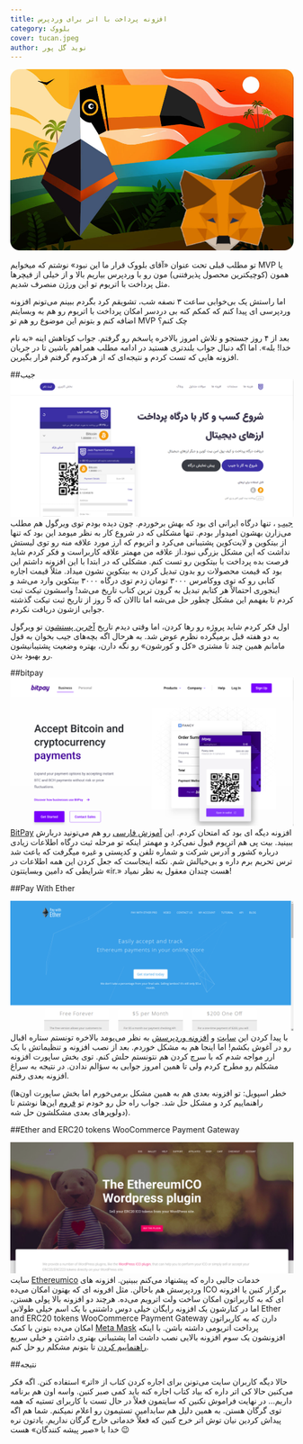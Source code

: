 ```yaml
---
title: افزونه پرداخت با اتر برای وردپرس
category: بلووک
cover: tucan.jpeg
author: نوید گل‌ پور
---
```


![ افزونه پرداخت با اتر برای وردپرس](tucan.jpeg)

تو مطلب قبلی تحت عنوان «آقای بلووک قرار ما این نبود» نوشتم که میخوایم MVP یا همون (کوچیکترین محصول پذیرفتنی) مون رو با وردپرس بیاریم بالا و از خیلی از فیچرها مثل پرداخت با اتریوم تو این ورژن منصرف شدیم.

اما راستش یک بی‌خوابی ساعت ۳ نصفه شب، تشویقم کرد بگردم ببینم می‌تونم افزونه وردپرسی ای پیدا کنم که کمکم کنه بی دردسر امکان پرداخت با اتریوم رو هم به وبسایتم اضافه کنم و بتونم این موضوع رو هم تو MVP چک کنم؟

بعد از ۴ روز جستجو و تلاش امروز بالاخره پاسخم رو گرفتم. جواب کوتاهش اینه «به نام خدا! بله». اما اگه دنبال جواب بلندتری هستید در ادامه مطلب همراهم باشین تا در جریان افزونه هایی که تست کردم و نتیجه‌ای که از هرکدوم گرفتم قرار بگیرین.

##جیب
![ تصویر سایت جیب](jeeb.png)
[جیب](https://jeeb.io/)
، تنها درگاه ایرانی ای بود که بهش برخوردم. چون دیده بودم توی ویرگول هم مطلب می‌زارن بهشون امیدوار بودم. تنها مشکلی که در شروع کار به نظر میومد این بود که تنها از بیتکوین و لایت‌کوین پشتیبانی می‌کرد و اتریوم که ارز مورد علاقه منه رو توی لیستش نداشت که این مشکل بزرگی نبود.از علاقه من مهمتر علاقه کاربراست و فکر کردم شاید فرصت بده پرداخت با بیتکوین رو تست کنم.
مشکلی که در ابتدا با این افزونه داشتم این بود که قیمت محصولات رو بدون تبدیل کردن به بیتکوین نشون میداد. مثلاً قیمت اجاره کتابی رو که توی ووکامرس ۳۰۰۰ تومان زدم توی درگاه ۳۰۰۰ بیتکوین وارد می‌شد و اینجوری احتمالاً هر کتابم تبدیل به گرون ترین کتاب تاریخ می‌شد!
واسشون تیکت ثبت کردم تا بفهمم این مشکل چطور حل می‌شه اما تاالان که 5 روز از تاریخ ثبت تیکت گذشته جوابی ازشون دریافت نکردم.

اول فکر کردم شاید پروژه رو رها کردن، اما وقتی دیدم تاریخ
[آخرین پستشون](https://virgool.io/@jeeb/درگاه-پرداخت-بیت-کوین-برای-وردپرس-ووکامرس-fqjlhgvtuvlj)
تو ویرگول به دو هفته قبل برمیگرده نظرم عوض شد. به هرحال اگه بچه‌های جیب بخوان به قول مامانم همین چند تا مشتری «کل و کورشون» رو نگه دارن، بهتره وضعیت پشتیبانیشون رو بهبود بدن.

##bitpay
![تصویر سایت بیت‌پی](bitpay.png)
[BitPay](https://bitpay.com/)
افزونه دیگه ای بود که امتحان کردم. این
[آموزش فارسی](https://skaarp.com/پرداخت-با-بیت-کوین-در-ووکامرس/)
رو هم می‌تونید دربارش ببینید. بیت پی هم اتریوم قبول نمی‌کرد و مهمتر اینکه تو مرحله ثبت درگاه اطلاعات زیادی درباره کشور و آدرس شرکت و شماره تلفن و کدپستی و غیره میگرفت که باعث شد ترس تحریم برم داره و بی‌خیالش شم.
نکته اینجاست که جعل کردن این همه اطلاعات در شرایطی که دامین وبسایتتون «ir.» هست چندان معقول به نظر نمیاد!

##Pay With Ether

![تصویر سایت pay with ether](payWithEther1.png)
با پیدا کردن این
[سایت](https://www.paywithether.com/)
و
[افزونه وردپرسش](https://wordpress.org/plugins/pay-with-ether/)
به نظر می‌یومد بالاخره تونستم ستاره اقبال رو در آغوش بکشم! اما اینجا هم به مشکل خوردم. بعد از نصب افزونه و تنظیماتش با یک ارر مواجه شدم که با سرچ کردن هم نتونستم حلش کنم. توی بخش ساپورت افزونه مشکلم رو مطرح کردم ولی تا همین امروز جوابی به سؤالم ندادن. در نتیجه به سراغ افزونه بعدی رفتم.

(خطر اسپویل: تو افزونه بعدی هم به همین مشکل برمی‌خورم اما بخش ساپورت اون‌ها راهنماییم کرد و مشکل حل شد. جواب راه حل رو خودم تو
[فروم](https://wordpress.org/support/topic/unable-to-provide-an-order-value-in-eth-at-this-time-please-contact-support-2/)
این‌ها نوشتم تا دولوپرهای بعدی مشکلشون حل شه).

##Ether and ERC20 tokens WooCommerce Payment Gateway

![تصویر سایت این افزونه](payWithEther2.png)
سایت
[Ethereumico](https://ethereumico.io/)
خدمات جالبی داره که پیشنهاد می‌کنم ببینین. افزونه های وردپرسش هم باحالن. مثل افرونه ای که بهتون امکان می‌ده ICO برگزار کنین یا افزونه ای که به کاربراتون امکان ساخت ولت اترویم می‌ده. هرچند دو افزونه بالا پولی هستن، اما در کنارشون یک افزونه رایگان خیلی دوس داشتنی با یک اسم خیلی طولانی Ether and ERC20 tokens WooCommerce Payment Gateway دارن که به کاربراتون امکان می‌ده بتونن با کمک
[Meta Mask](https://metamask.io/)
پرداخت اتریومی داشته باشن.
با اینکه افزونشون یک سوم افزونه بالایی نصب داشت اما پشتیبانی بهتری داشتن و خیلی سریع
[راهنماییم کردن](https://wordpress.org/support/topic/unable-to-provide-an-order-value-in-eth-at-this-time-please-contact-support/)
تا بتونم مشکلم رو حل کنم.

##نتیجه

حالا دیگه کاربران سایت می‌تونن برای اجاره کردن کتاب از «اتر» استفاده کنن. اگه فکر می‌کنین حالا کی اتر داره که بیاد کتاب اجاره کنه باید کمی صبر کنین. واسه اون هم برنامه داریم…
در نهایت فراموش نکنین که سایتمون فعلاً در حال تست با کاربرای تستیه که همه توی گرگان هستن. به همین دلیل هم سابدامین تستیمون رو اعلام نمیکنم. شما هم اگه پیداش کردین نیان توش اتر خرج کنین که فعلاً خدماتی خارج گرگان نداریم.
یادتون نره خدا با «صبر پیشه کنندگان» هست :wink:
